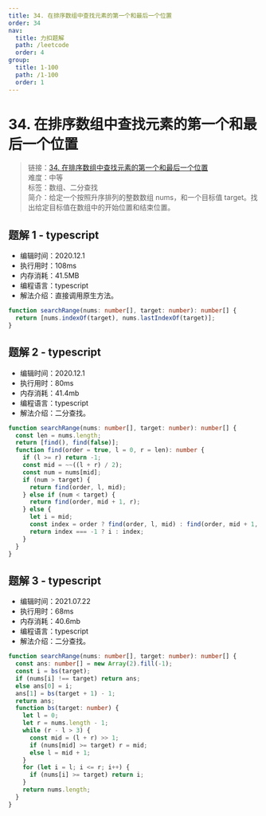 ```yaml
---
title: 34. 在排序数组中查找元素的第一个和最后一个位置
order: 34
nav:
  title: 力扣题解
  path: /leetcode
  order: 4
group:
  title: 1-100
  path: /1-100
  order: 1
---
```


# 34. 在排序数组中查找元素的第一个和最后一个位置

> 链接：[34. 在排序数组中查找元素的第一个和最后一个位置](https://leetcode-cn.com/problems/find-first-and-last-position-of-element-in-sorted-array/)  
> 难度：中等  
> 标签：数组、二分查找  
> 简介：给定一个按照升序排列的整数数组 nums，和一个目标值 target。找出给定目标值在数组中的开始位置和结束位置。

## 题解 1 - typescript

- 编辑时间：2020.12.1
- 执行用时：108ms
- 内存消耗：41.5MB
- 编程语言：typescript
- 解法介绍：直接调用原生方法。

```typescript
function searchRange(nums: number[], target: number): number[] {
  return [nums.indexOf(target), nums.lastIndexOf(target)];
}
```

## 题解 2 - typescript

- 编辑时间：2020.12.1
- 执行用时：80ms
- 内存消耗：41.4mb
- 编程语言：typescript
- 解法介绍：二分查找。

```typescript
function searchRange(nums: number[], target: number): number[] {
  const len = nums.length;
  return [find(), find(false)];
  function find(order = true, l = 0, r = len): number {
    if (l >= r) return -1;
    const mid = ~~((l + r) / 2);
    const num = nums[mid];
    if (num > target) {
      return find(order, l, mid);
    } else if (num < target) {
      return find(order, mid + 1, r);
    } else {
      let i = mid;
      const index = order ? find(order, l, mid) : find(order, mid + 1, r);
      return index === -1 ? i : index;
    }
  }
}
```

## 题解 3 - typescript

- 编辑时间：2021.07.22
- 执行用时：68ms
- 内存消耗：40.6mb
- 编程语言：typescript
- 解法介绍：二分查找。

```typescript
function searchRange(nums: number[], target: number): number[] {
  const ans: number[] = new Array(2).fill(-1);
  const i = bs(target);
  if (nums[i] !== target) return ans;
  else ans[0] = i;
  ans[1] = bs(target + 1) - 1;
  return ans;
  function bs(target: number) {
    let l = 0;
    let r = nums.length - 1;
    while (r - l > 3) {
      const mid = (l + r) >> 1;
      if (nums[mid] >= target) r = mid;
      else l = mid + 1;
    }
    for (let i = l; i <= r; i++) {
      if (nums[i] >= target) return i;
    }
    return nums.length;
  }
}
```
